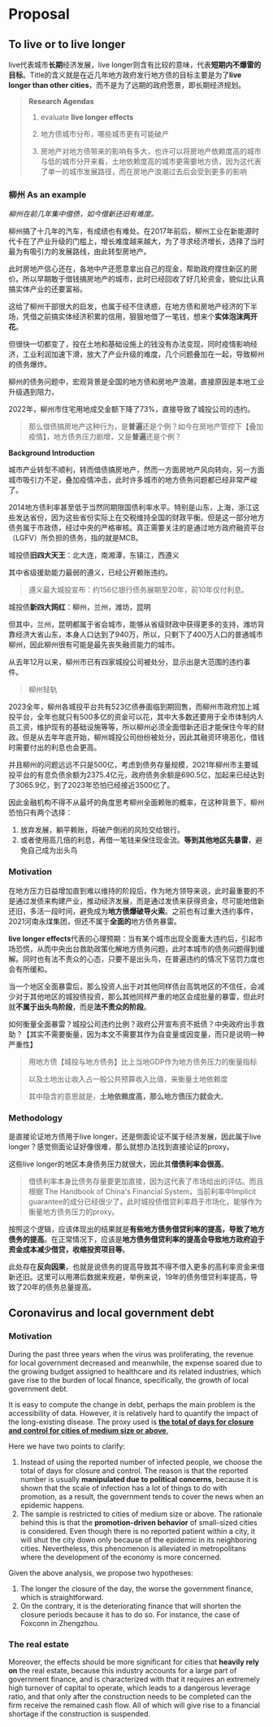 # Proposal

## To live or to live longer

live代表城市**长期**经济发展，live longer则含有比较的意味，代表**短期内不爆雷的目标**。Title的含义就是在近几年地方政府发行地方债的目标主要是为了**live longer than other cities**，而不是为了远期的政府愿景，即长期经济规划。


> **Research Agendas**
>
> 1. evaluate **live longer effects** 
> 
> 2. 地方债城市分布，哪些城市更有可能破产
>
> 3. 房地产对地方债带来的影响有多大，也许可以将房地产依赖度高的城市与低的城市分开来看，土地依赖度高的城市更需要地方债，因为这代表了单一的城市发展路径，而在房地产浪潮过去后会受到更多的影响
>



### 柳州 As an example <!-- {docsify-ignore} -->

*柳州在前几年集中借债，如今借新还旧有难度。*

柳州搞了十几年的汽车，有成绩也有难处。在2017年前后，柳州工业在新能源时代卡在了产业升级的门槛上，增长难度越来越大，为了寻求经济增长，选择了当时最为有吸引力的发展路线，由此转型房地产。

此时房地产信心还在，各地中产还愿意拿出自己的现金，帮助政府撑住新区的房价。所以早期敢于借钱搞房地产的城市，此时已经回收了好几轮资金，貌似比认真搞实体产业的还要富裕。

这给了柳州干部很大的启发，也属于经不住诱惑，在地方债和房地产经济的下半场，凭借之前搞实体经济积累的信用，狠狠地借了一笔钱，想来个**实体泡沫两开花**。

但很快一切都变了，投在土地和基础设施上的钱没有办法变现，同时疫情影响经济，工业利润加速下滑，放大了产业升级的难度，几个问题叠加在一起，导致柳州的债务爆炸。

柳州的债务问题中，宏观背景是全国的地方债和房地产浪潮，直接原因是本地工业升级遇到阻力，

2022年，柳州市住宅用地成交金额下降了73%，直接导致了城投公司的违约。

> 那么借债搞房地产这种行为，是**普遍**还是个例？如今在房地产管控下【叠加疫情】，地方债务压力剧增，又是**普遍**还是个例？


**Background Introduction**

城市产业转型不顺利，转而借债搞房地产，然而一方面房地产风向转向，另一方面城市吸引力不足，叠加疫情冲击，此时许多城市的地方债务问题都已经非常严峻了。

2014地方债利率甚至低于当然同期限国债利率水平。特别是山东，上海，浙江这些发达省份，因为这些省份实际上在交税维持全国的财政平衡。但是这一部分地方债务属于市政债，经过中央的严格审核。真正需要关注的是通过地方政府融资平台（LGFV）所负担的债务，指的就是MCB。

城投债**旧四大天王**：北大连，南湘潭，东镇江，西遵义

其中省级援助能力最弱的遵义，已经公开赖账违约。

> 遵义最大城投宣布：约156亿银行债务展期至20年，前10年仅付利息。

城投债**新四大网红**：柳州，兰州，潍坊，昆明

但其中，兰州，昆明都属于省会城市，能够从省级财政中获得更多的支持，潍坊背靠经济大省山东，本身人口达到了940万，所以，只剩下了400万人口的普通城市柳州，因此柳州很有可能是最先丧失融资能力的城市。

从去年12月以来，柳州市已有四家城投公司被处分，显示出是大范围的违约事件。

> 柳州轻轨

2023全年，柳州各城投平台共有523亿债券面临到期回售，而柳州市政府加上城投平台，全年也就只有500多亿的资金可以花，其中大多数还要用于全市体制内人员工资，维护现有的基础设施等等，所以柳州必须全面借新还旧才能保住今年的财政。但是从去年年底开始，柳州城投公司纷纷被处分，因此其融资环境恶化，借钱时需要付出的利息也会更高。

并且柳州的问题远远不只是500亿，考虑到债务存量规模，2021年柳州市主要城投平台的有息负债余额为2375.4亿元，政府债务余额是690.5亿，加起来已经达到了3065.9亿，到了2023年恐怕已经接近3500亿了。

因此金融机构不得不从最坏的角度思考柳州全面赖账的概率，在这种背景下，柳州恐怕只有两个选择：

1. 放弃发展，躺平赖账，将破产倒闭的风险交给银行。
2. 或者使用高几倍的利息，再借一笔钱来保住现金流。**等到其他地区先暴雷**，避免自己成为出头鸟


### Motivation <!-- {docsify-ignore} -->

在地方压力日益增加直到难以维持的阶段后，作为地方领导来说，此时最重要的不是通过发债来构建产业，推动经济发展，而是通过发债来获得资金，尽可能地借新还旧，多活一段时间，避免成为**地方债爆破导火索**。之前也有过重大违约事件，2021河南永煤集团，但还不属于**全面的**地方债务暴雷。

**live longer effects**代表的心理预期：当有某个城市出现全面重大违约后，引起市场恐慌，从而中央出台救助政策化解地方债务问题，此时本城市的债务问题得到缓解。同时也有法不责众的心态，只要不是出头鸟，在普遍违约的情况下惩罚力度也会有所缓和。

当一个地区全面暴雷后，那么投资人出于对其他同样债台高筑地区的不信任，会减少对于其他地区的城投债投资，那么其他同样严重的地区会成批量的暴雷，但此时就**不属于出头鸟阶段**，而是**法不责众的阶段**。

如何衡量全面暴雷？城投公司违约比例？政府公开宣布资不抵债？中央政府出手救助？【其实不需要衡量，因为本文不需要其作为自变量或因变量，而只是说明一种严重性】

> 用地方债【城投与地方债务】比上当地GDP作为地方债务压力的衡量指标
>
> 以及土地出让收入占一般公共预算收入比值，来衡量土地依赖度
>
> 其中隐含的意思就是，**土地依赖度高，那么地方债压力就会大**。

### Methodology <!-- {docsify-ignore} -->

是直接论证地方债用于live longer，还是侧面论证不属于经济发展，因此属于live longer？感觉侧面论证好像很难，那么就想办法找到直接论证的proxy。

这些live longer的地区本身债务压力就很大，因此其**借债利率会很高**。

> 借债利率本身比债务存量要更加直接，因为这代表了市场给出的评估。而且根据 The Handbook of China's Financial System，当前利率中Implicit guarantee的成分已经很少了，此时城投债借贷利率趋于市场化，能够作为衡量地方债务压力的proxy。

按照这个逻辑，应该体现出的结果就是**有些地方债务借贷利率的提高，导致了地方债务的提高**。在正常情况下，应该是**地方债务借贷利率的提高会导致地方政府迫于资金成本减少借贷，收缩投资项目等**。 

此处存在**反向因果**，也就是说债务的提高导致其不得不借入更多的高利率资金来借新还旧。这里可以用滞后数据来规避，举例来说，19年的债务借贷利率提高，导致了20年的债务总量提高。










## Coronavirus and local government debt

### Motivation <!-- {docsify-ignore} -->

During the past three years when the virus was proliferating, the revenue for local government decreased and meanwhile, the expense soared due to the growing budget assigned to healthcare and its related industries, which gave rise to the burden of local finance, specifically, the growth of local government debt.

It is easy to compute the change in debt, perhaps the main problem is the accessibility of data. However, it is relatively hard to quantify the impact of the long-existing disease. The proxy used is <u>**the total of days for closure and control for cities of medium size or above**.</u>

Here we have two points to clarify:
1. Instead of using the reported number of infected people, we choose the total of days for closure and control. The reason is that the reported number is usually **manipulated due to political concerns**, because it is shown that the scale of infection has a lot of things to do with promotion, as a result, the government tends to cover the news when an epidemic happens.
2. The sample is restricted to cities of medium size or above. The rationale behind this is that the **promotion-driven behavior** of small-sized cities is considered. Even though there is no reported patient within a city, it will shut the city down only because of the epidemic in its neighboring cities. Nevertheless, this phenomenon is alleviated in metropolitans where the development of the economy is more concerned.

Given the above analysis, we propose two hypotheses:
1. The longer the closure of the day, the worse the government finance, which is straightforward.
2. On the contrary, it is the deteriorating finance that will shorten the closure periods because it has to do so. For instance, the case of Foxconn in Zhengzhou.

### The real estate  <!-- {docsify-ignore} -->

Moreover, the effects should be more significant for cities that **heavily rely on** the real estate, because this industry accounts for a large part of government finance, and is characterized with that it requires an extremely high turnover of capital to operate, which leads to a dangerous leverage ratio, and that only after the construction needs to be completed can the firm receive the remained cash flow. All of which will give rise to a financial shortage if the construction is suspended.









